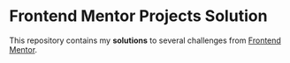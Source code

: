 ﻿# Frontend Mentor Projects Solution

This repository contains my **solutions** to several challenges from [Frontend Mentor](https://www.frontendmentor.io/challenges). 
